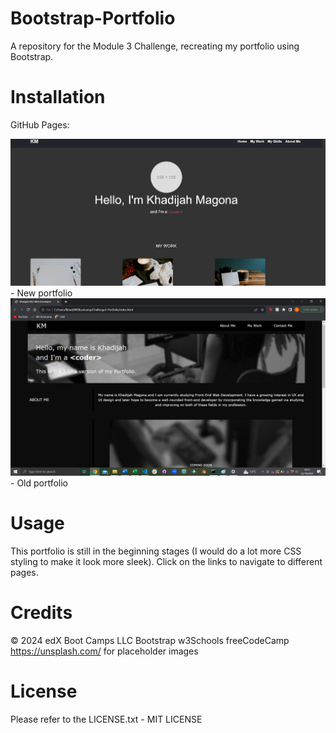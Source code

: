 # Bootstrap-Portfolio
A repository for the Module 3 Challenge, recreating my portfolio using Bootstrap.

# Installation
GitHub Pages:

![Alt text](<Screenshot (1662).png>) - New portfolio
![Alt text](<Screenshot (1656).png>) - Old portfolio

# Usage
This portfolio is still in the beginning stages (I would do a lot more CSS styling to make it look more sleek). Click on the links to navigate to different pages.

# Credits
© 2024 edX Boot Camps LLC 
Bootstrap
w3Schools
freeCodeCamp
https://unsplash.com/ for placeholder images


# License
Please refer to the LICENSE.txt - MIT LICENSE